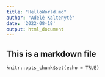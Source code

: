 ```yaml
---
title: "HelloWorld.md"
author: "Adelė Kaltenytė"
date: '2022-08-18'
output: html_document
---
```

## This is a markdown file

```{r setup, include=FALSE}
knitr::opts_chunk$set(echo = TRUE)
```

